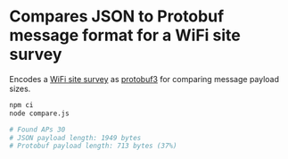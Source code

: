 # Compares JSON to Protobuf message format for a WiFi site survey

Encodes a [WiFi site survey](./sitesurvey.json) as [protobuf3](https://developers.google.com/protocol-buffers/docs/proto3) for comparing message payload sizes.

```bash
npm ci
node compare.js

# Found APs 30
# JSON payload length: 1949 bytes
# Protobuf payload length: 713 bytes (37%)
```
